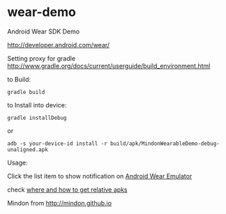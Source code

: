 wear-demo
=========

Android Wear SDK Demo


<http://developer.android.com/wear/>


Setting proxy for gradle
<http://www.gradle.org/docs/current/userguide/build_environment.html>


to Build:


	gradle build



to Install into device:


	gradle installDebug


or

	adb -s your-device-id install -r build/apk/MindonWearableDemo-debug-unaligned.apk


Usage:


Click the list item to show notification on [Android Wear Emulator](http://www.google.com/cse?cx=partner-pub-6997921015773263:4467526896&ie=UTF-8&q=android%20wear%20preview#gsc.tab=0&gsc.q=android%20wear%20preview&gsc.page=1)


check [where and how to get relative apks](http://mindon.github.io/blog/2014/03/20/android-wearable-sdk/)


Mindon from <http://mindon.github.io>
